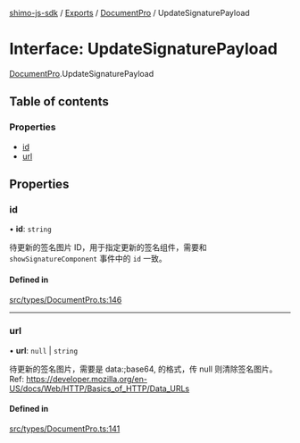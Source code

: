 [shimo-js-sdk](/README.md) / [Exports](/modules.md) / [DocumentPro](/modules/DocumentPro.md) / UpdateSignaturePayload

# Interface: UpdateSignaturePayload

[DocumentPro](/modules/DocumentPro.md).UpdateSignaturePayload

## Table of contents

### Properties

- [id](/interfaces/DocumentPro.UpdateSignaturePayload.md#id)
- [url](/interfaces/DocumentPro.UpdateSignaturePayload.md#url)

## Properties

### id

• **id**: `string`

待更新的签名图片 ID，用于指定更新的签名组件，需要和 `showSignatureComponent` 事件中的 `id` 一致。

#### Defined in

[src/types/DocumentPro.ts:146](https://github.com/byte9527/shimo-js-sdk/blob/2387f1f/src/types/DocumentPro.ts#L146)

___

### url

• **url**: ``null`` \| `string`

待更新的签名图片，需要是 data:<media type>;base64,<base64 data> 的格式，传 null 则清除签名图片。
Ref: https://developer.mozilla.org/en-US/docs/Web/HTTP/Basics_of_HTTP/Data_URLs

#### Defined in

[src/types/DocumentPro.ts:141](https://github.com/byte9527/shimo-js-sdk/blob/2387f1f/src/types/DocumentPro.ts#L141)
